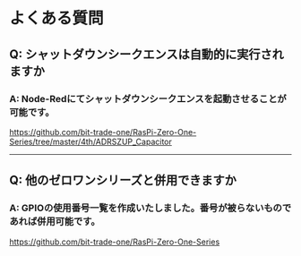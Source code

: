 # よくある質問

## Q: シャットダウンシークエンスは自動的に実行されますか

### A: Node-Redにてシャットダウンシークエンスを起動させることが可能です。
https://github.com/bit-trade-one/RasPi-Zero-One-Series/tree/master/4th/ADRSZUP_Capacitor


----

## Q: 他のゼロワンシリーズと併用できますか

### A: GPIOの使用番号一覧を作成いたしました。番号が被らないものであれば併用可能です。
https://github.com/bit-trade-one/RasPi-Zero-One-Series
